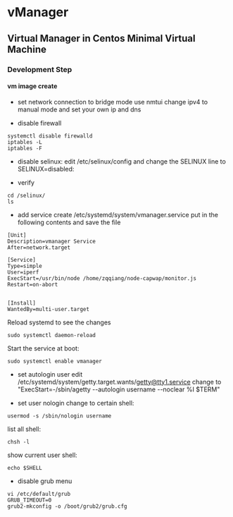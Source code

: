 # vManager

## Virtual Manager in Centos Minimal Virtual Machine

### Development Step

#### vm image create
* set network connection to bridge mode
use nmtui change ipv4 to manual mode and set your own ip and dns

* disable firewall
~~~~
systemctl disable firewalld
iptables -L
iptables -F
~~~~

* disable selinux:
edit /etc/selinux/config and change the SELINUX line to SELINUX=disabled:

* verify
~~~~
cd /selinux/
ls
~~~~

* add service
create /etc/systemd/system/vmanager.service
put in the following contents and save the file
~~~~
[Unit]
Description=vmanager Service
After=network.target

[Service]
Type=simple
User=iperf
ExecStart=/usr/bin/node /home/zqqiang/node-capwap/monitor.js
Restart=on-abort


[Install]
WantedBy=multi-user.target
~~~~
Reload systemd to see the changes
~~~~
sudo systemctl daemon-reload
~~~~
Start the service at boot:
~~~~
sudo systemctl enable vmanager
~~~~

* set autologin user
edit /etc/systemd/system/getty.target.wants/getty@tty1.service
change to "ExecStart=-/sbin/agetty --autologin username --noclear %I $TERM"

* set user nologin
change to certain shell: 
~~~~
usermod -s /sbin/nologin username
~~~~
list all shell: 
~~~~
chsh -l
~~~~
show current user shell: 
~~~~
echo $SHELL
~~~~

* disable grub menu
~~~~
vi /etc/default/grub
GRUB_TIMEOUT=0
grub2-mkconfig -o /boot/grub2/grub.cfg
~~~~